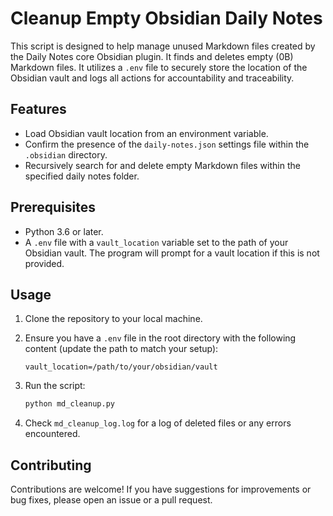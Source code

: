 # Cleanup Empty Obsidian Daily Notes

This script is designed to help manage unused Markdown files created by the Daily Notes core Obsidian plugin. It finds and deletes empty (0B) Markdown files. It utilizes a `.env` file to securely store the location of the Obsidian vault and logs all actions for accountability and traceability.

## Features

- Load Obsidian vault location from an environment variable.
- Confirm the presence of the `daily-notes.json` settings file within the `.obsidian` directory.
- Recursively search for and delete empty Markdown files within the specified daily notes folder.

## Prerequisites

- Python 3.6 or later.
- A `.env` file with a `vault_location` variable set to the path of your Obsidian vault. The program will prompt for a vault location if this is not provided.

## Usage

1. Clone the repository to your local machine.
2. Ensure you have a `.env` file in the root directory with the following content (update the path to match your setup):

    ```
    vault_location=/path/to/your/obsidian/vault
    ```

3. Run the script:

    ```bash
    python md_cleanup.py
    ```

4. Check `md_cleanup_log.log` for a log of deleted files or any errors encountered.

## Contributing

Contributions are welcome! If you have suggestions for improvements or bug fixes, please open an issue or a pull request.

